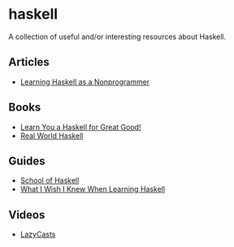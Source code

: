 # haskell

A collection of useful and/or interesting resources about Haskell.

## Articles

- [Learning Haskell as a
  Nonprogrammer](https://superginbaby.wordpress.com/2014/11/18/learning-haskell-as-a-nonprogrammer/)

## Books

- [Learn You a Haskell for Great Good!](http://learnyouahaskell.com/chapters)
- [Real World Haskell](http://book.realworldhaskell.org/read/)

## Guides

- [School of Haskell](https://www.fpcomplete.com/school)
- [What I Wish I Knew When Learning Haskell](http://dev.stephendiehl.com/hask/)

## Videos

- [LazyCasts](https://www.youtube.com/channel/UCpMQKdt2SB4PCFl65M1pUug)

